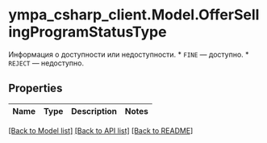 # ympa_csharp_client.Model.OfferSellingProgramStatusType
Информация о доступности или недоступности.  * `FINE` — доступно. * `REJECT` — недоступно. 

## Properties

Name | Type | Description | Notes
------------ | ------------- | ------------- | -------------

[[Back to Model list]](../README.md#documentation-for-models) [[Back to API list]](../README.md#documentation-for-api-endpoints) [[Back to README]](../README.md)

